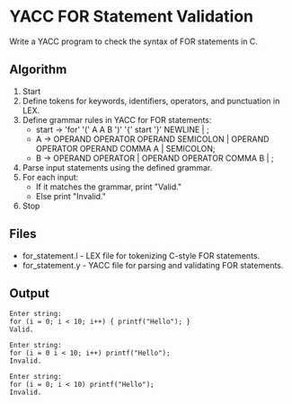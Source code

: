 # YACC FOR Statement Validation

Write a YACC program to check the syntax of FOR statements in C.

## Algorithm
1. Start
2. Define tokens for keywords, identifiers, operators, and punctuation in LEX.
3. Define grammar rules in YACC for FOR statements:
   - start → 'for' '(' A A B ')' '{' start '}' NEWLINE | ;
   - A → OPERAND OPERATOR OPERAND SEMICOLON | OPERAND OPERATOR OPERAND COMMA A | SEMICOLON;
   - B → OPERAND OPERATOR | OPERAND OPERATOR COMMA B | ;
4. Parse input statements using the defined grammar.
5. For each input:
   - If it matches the grammar, print "Valid."
   - Else print "Invalid."
6. Stop

## Files
- for_statement.l - LEX file for tokenizing C-style FOR statements.
- for_statement.y - YACC file for parsing and validating FOR statements.

## Output
```
Enter string:
for (i = 0; i < 10; i++) { printf("Hello"); }
Valid.

Enter string:
for (i = 0 i < 10; i++) printf("Hello");
Invalid.

Enter string:
for (i = 0; i < 10) printf("Hello");
Invalid.
```
